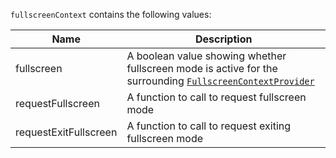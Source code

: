 `fullscreenContext` contains the following values:

| Name                  | Description                                                                                                                             |
| --------------------- | --------------------------------------------------------------------------------------------------------------------------------------- |
| fullscreen            | A boolean value showing whether fullscreen mode is active for the surrounding [`FullscreenContextProvider`](#fullscreencontextprovider) |
| requestFullscreen     | A function to call to request fullscreen mode                                                                                           |
| requestExitFullscreen | A function to call to request exiting fullscreen mode                                                                                   |
